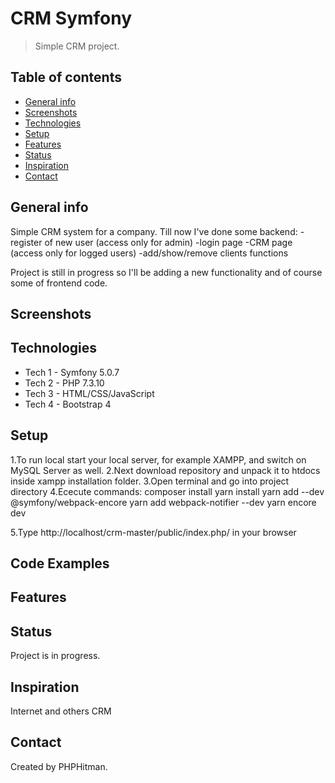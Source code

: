 # CRM Symfony
> Simple CRM project.

## Table of contents
* [General info](#general-info)
* [Screenshots](#screenshots)
* [Technologies](#technologies)
* [Setup](#setup)
* [Features](#features)
* [Status](#status)
* [Inspiration](#inspiration)
* [Contact](#contact)

## General info
Simple CRM system for a company. Till now I've done some backend:
-register of new user (access only for admin)
-login page
-CRM page (access only for logged users)
-add/show/remove clients functions

Project is still in progress so I'll be adding a new functionality and of course some of frontend code.


## Screenshots


## Technologies
* Tech 1 - Symfony 5.0.7
* Tech 2 - PHP 7.3.10
* Tech 3 - HTML/CSS/JavaScript
* Tech 4 - Bootstrap 4 

## Setup
1.To run local start your local server, for example XAMPP, and switch on MySQL Server as well. 
2.Next download repository and unpack it to htdocs inside xampp installation folder. 
3.Open terminal and go into project directory
4.Ececute commands:
	composer install
	yarn install
	yarn add --dev @symfony/webpack-encore
	yarn add webpack-notifier --dev
	yarn encore dev

5.Type http://localhost/crm-master/public/index.php/ in your browser

## Code Examples


## Features


## Status
Project is in progress.

## Inspiration
Internet and others CRM

## Contact
Created by PHPHitman. 